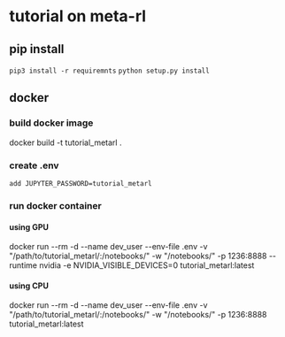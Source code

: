 # tutorial on meta-rl

## pip install
`pip3 install -r requiremnts` 
`python setup.py install`

## docker
### build docker image
docker build -t tutorial_metarl .
### create .env
`add JUPYTER_PASSWORD=tutorial_metarl`
### run docker container
#### using GPU
docker run --rm -d --name dev_user --env-file .env -v "/path/to/tutorial_metarl/:/notebooks/" -w "/notebooks/" -p 1236:8888  --runtime nvidia -e NVIDIA_VISIBLE_DEVICES=0 tutorial_metarl:latest
#### using CPU
docker run --rm -d --name dev_user --env-file .env -v "/path/to/tutorial_metarl/:/notebooks/" -w "/notebooks/" -p 1236:8888  tutorial_metarl:latest


